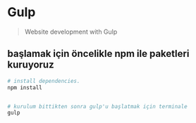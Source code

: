 # Gulp

> Website development with Gulp

## başlamak için öncelikle npm ile paketleri kuruyoruz

``` bash
# install dependencies.
npm install


# kurulum bittikten sonra gulp'u başlatmak için terminale
gulp
